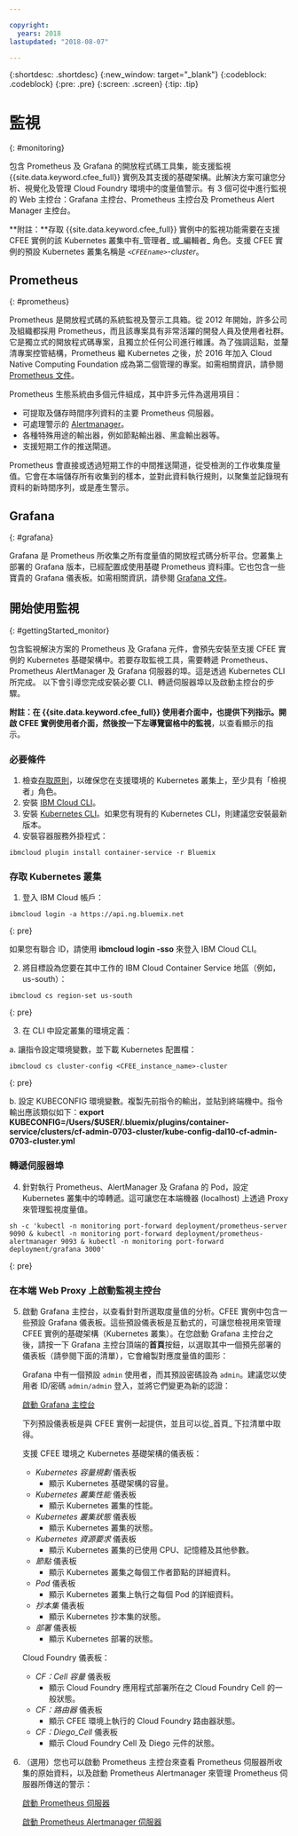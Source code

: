 ```yaml
---

copyright:
  years: 2018
lastupdated: "2018-08-07"

---
```


{:shortdesc: .shortdesc}
{:new_window: target="_blank"}
{:codeblock: .codeblock}
{:pre: .pre}
{:screen: .screen}
{:tip: .tip}

# 監視
{: #monitoring}

包含 Prometheus 及 Grafana 的開放程式碼工具集，能支援監視 {{site.data.keyword.cfee_full}} 實例及其支援的基礎架構。此解決方案可讓您分析、視覺化及管理 Cloud Foundry 環境中的度量值警示。有 3 個可從中進行監視的 Web 主控台：Grafana 主控台、Prometheus 主控台及 Prometheus Alert Manager 主控台。

**附註：**存取 {{site.data.keyword.cfee_full}} 實例中的監視功能需要在支援 CFEE 實例的該 Kubernetes 叢集中有_管理者_ 或_編輯者_ 角色。支援 CFEE 實例的預設 Kubernetes 叢集名稱是 _`<CFEEname>`-cluster_。

## Prometheus
{: #prometheus}

Prometheus 是開放程式碼的系統監視及警示工具箱。從 2012 年開始，許多公司及組織都採用 Prometheus，而且該專案具有非常活躍的開發人員及使用者社群。它是獨立式的開放程式碼專案，且獨立於任何公司進行維護。為了強調這點，並釐清專案控管結構，Prometheus 繼 Kubernetes 之後，於 2016 年加入 Cloud Native Computing Foundation 成為第二個管理的專案。如需相關資訊，請參閱 [Prometheus 文件](https://prometheus.io/docs/introduction/overview/)。

Prometheus 生態系統由多個元件組成，其中許多元件為選用項目：

* 可提取及儲存時間序列資料的主要 Prometheus 伺服器。</li>
* 可處理警示的 [Alertmanager](https://prometheus.io/docs/alerting/alertmanager/)。</li>
* 各種特殊用途的輸出器，例如節點輸出器、黑盒輸出器等。</li>
* 支援短期工作的推送閘道。</li>

Prometheus 會直接或透過短期工作的中間推送閘道，從受檢測的工作收集度量值。它會在本端儲存所有收集到的樣本，並對此資料執行規則，以聚集並記錄現有資料的新時間序列，或是產生警示。

## Grafana
{: #grafana}

Grafana 是 Prometheus 所收集之所有度量值的開放程式碼分析平台。您叢集上部署的 Grafana 版本，已經配置成使用基礎 Prometheus 資料庫。它也包含一些寶貴的 Grafana 儀表板。如需相關資訊，請參閱 [Grafana 文件](http://docs.grafana.org/guides/getting_started/)。

## 開始使用監視
{: #gettingStarted_monitor}

包含監視解決方案的 Prometheus 及 Grafana 元件，會預先安裝至支援 CFEE 實例的 Kubernetes 基礎架構中。若要存取監視工具，需要轉遞 Prometheus、Prometheus AlertManager 及 Grafana 伺服器的埠。這是透過 Kubernetes CLI 所完成。
以下會引導您完成安裝必要 CLI、轉遞伺服器埠以及啟動主控台的步驟。

**附註：**在 {{site.data.keyword.cfee_full}} 使用者介面中，也提供下列指示。開啟 CFEE 實例使用者介面，然後按一下左導覽窗格中的**監視**，以查看顯示的指示。

### 必要條件

1. 檢查[存取原則](https://console.bluemix.net/iam/#/users)，以確保您在支援環境的 Kubernetes 叢集上，至少具有「檢視者」角色。
2. 安裝 [IBM Cloud CLI](https://console.bluemix.net/docs/cli/reference/ibmcloud/download_cli.html#install_use)。
3. 安裝 [Kubernetes CLI](https://kubernetes.io/docs/tasks/tools/install-kubectl/)。如果您有現有的 Kubernetes CLI，則建議您安裝最新版本。
4. 安裝容器服務外掛程式：
```
ibmcloud plugin install container-service -r Bluemix
```

### 存取 Kubernetes 叢集

1. 登入 IBM Cloud 帳戶：

  ```
  ibmcloud login -a https://api.ng.bluemix.net
  ```
  {: pre}

  如果您有聯合 ID，請使用 __ibmcloud login -sso__ 來登入 IBM Cloud CLI。

2. 將目標設為您要在其中工作的 IBM Cloud Container Service 地區（例如，us-south）：

  ```
  ibmcloud cs region-set us-south
  ```
  {: pre}

3. 在 CLI 中設定叢集的環境定義：

  a. 讓指令設定環境變數，並下載 Kubernetes 配置檔：

  ```
  ibmcloud cs cluster-config <CFEE_instance_name>-cluster
  ```
  {: pre}

  b. 設定 KUBECONFIG 環境變數。複製先前指令的輸出，並貼到終端機中。指令輸出應該類似如下：__export KUBECONFIG=/Users/$USER/.bluemix/plugins/container-service/clusters/cf-admin-0703-cluster/kube-config-dal10-cf-admin-0703-cluster.yml__

### 轉遞伺服器埠
4. 針對執行 Prometheus、AlertManager 及 Grafana 的 Pod，設定 Kubernetes 叢集中的埠轉遞。這可讓您在本端機器 (localhost) 上透過 Proxy 來管理監視度量值。

  ```
  sh -c 'kubectl -n monitoring port-forward deployment/prometheus-server 9090 & kubectl -n monitoring port-forward deployment/prometheus-alertmanager 9093 & kubectl -n monitoring port-forward deployment/grafana 3000'
  ```
  {: pre}

### 在本端 Web Proxy 上啟動監視主控台

5. 啟動 Grafana 主控台，以查看針對所選取度量值的分析。CFEE 實例中包含一些預設 Grafana 儀表板。這些預設儀表板是互動式的，可讓您檢視用來管理 CFEE 實例的基礎架構（Kubernetes 叢集）。在您啟動 Grafana 主控台之後，請按一下 Grafana 主控台頂端的**首頁**按鈕，以選取其中一個預先部署的儀表板（請參閱下面的清單），它會繪製對應度量值的圖形：

   Grafana 中有一個預設 `admin` 使用者，而其預設密碼設為 `admin`。建議您以使用者 ID/密碼 `admin/admin` 登入，並將它們變更為新的認證：

     [啟動 Grafana 主控台](https://localhost:3000)

   下列預設儀表板是與 CFEE 實例一起提供，並且可以從_首頁_ 下拉清單中取得。

   支援 CFEE 環境之 Kubernetes 基礎架構的儀表板：
   - _Kubernetes 容量規劃_ 儀表板
        - 顯示 Kubernetes 基礎架構的容量。
   - _Kubernetes 叢集性能_ 儀表板
        - 顯示 Kubernetes 叢集的性能。
   - _Kubernetes 叢集狀態_ 儀表板
        - 顯示 Kubernetes 叢集的狀態。
   - _Kubernetes 資源要求_ 儀表板
        - 顯示 Kubernetes 叢集的已使用 CPU、記憶體及其他參數。
   - _節點_ 儀表板
        - 顯示 Kubernetes 叢集之每個工作者節點的詳細資料。
   - _Pod_ 儀表板
        - 顯示 Kubernetes 叢集上執行之每個 Pod 的詳細資料。
   - _抄本集_ 儀表板
        - 顯示 Kubernetes 抄本集的狀態。
   - _部署_ 儀表板
        - 顯示 Kubernetes 部署的狀態。

   Cloud Foundry 儀表板：
   - _CF：Cell 容量_ 儀表板
        - 顯示 Cloud Foundry 應用程式部署所在之 Cloud Foundry Cell 的一般狀態。
   - _CF：路由器_ 儀表板
        - 顯示 CFEE 環境上執行的 Cloud Foundry 路由器狀態。
   - _CF：Diego_Cell_ 儀表板
        - 顯示 Cloud Foundry Cell 及 Diego 元件的狀態。

6. （選用）您也可以啟動 Prometheus 主控台來查看 Prometheus 伺服器所收集的原始資料，以及啟動 Prometheus Alertmanager 來管理 Prometheus 伺服器所傳送的警示：

     [啟動 Prometheus 伺服器](https://localhost:9090)

     [啟動 Prometheus Alertmanager 伺服器](https://localhost:9093)
